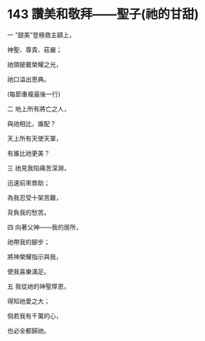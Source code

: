 # 143 讚美和敬拜——聖子(祂的甘甜)

一 “甜美”登極救主額上，

神聖、尊貴、莊嚴；

祂頭披戴榮耀之光，

祂口溢出恩典。

(每節重複最後一行)

二 地上所有將亡之人，

與祂相比，誰配？

天上所有天使天軍，

有誰比祂更美？

三 祂見我陷痛苦深淵，

迅速前來救助；

為我忍受十架苦難，

背負我的愁苦。

四 向著父神——我的居所，

祂帶我的腳步；

將神榮耀指示與我，

使我喜樂滿足。

五 我從祂的神聖厚恩，

得知祂愛之大；

倘若我有千萬的心，

也必全都歸祂。

